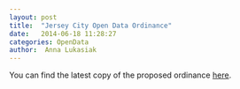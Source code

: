```yaml
---
layout: post
title:  "Jersey City Open Data Ordinance"
date:   2014-06-18 11:28:27
categories: OpenData
author:  Anna Lukasiak
---
```


You can find the latest copy of the proposed ordinance [here][OpenDataOrdinance].

[CodeForJC]: http://codeforjc.org/
[cfa]: http://codeforamerica.org/
[OpenDataOrdinance]: https://docs.google.com/document/d/15rRMZ3IEZUmtOggJpxtmZ3TNUu3V6dWA9BeN5_fG_iQ

